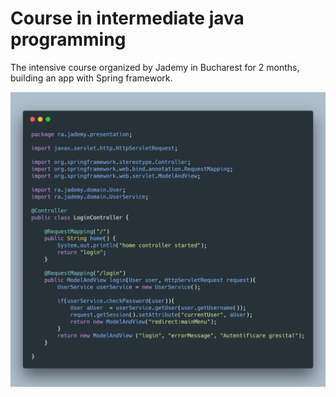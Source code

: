# Course in intermediate java programming
The intensive course organized by Jademy in Bucharest for 2 months, building an app with Spring framework.

![](https://raw.githubusercontent.com/GeorgeIlincuta/Course-Jademy-Intermediate-Java-App-WebMediaStore/master/carbon.png)
